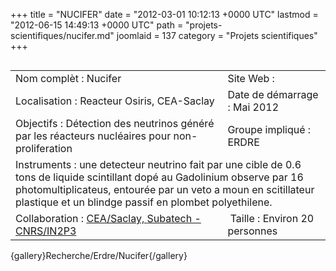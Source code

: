+++
title = "NUCIFER"
date = "2012-03-01 10:12:13 +0000 UTC"
lastmod = "2012-06-15 14:49:13 +0000 UTC"
path = "projets-scientifiques/nucifer.md"
joomlaid = 137
category = "Projets scientifiques"
+++
<table _mce_new="1" align="left" border="0">
<tbody>
<tr>
<td>Nom complèt : Nucifer</td>
<td>Site Web :</td>
</tr>
<tr>
<td>Localisation : Reacteur Osiris, CEA-Saclay</td>
<td>Date de démarrage : Mai 2012</td>
</tr>
<tr>
<td>Objectifs : Détection des neutrinos généré par les réacteurs nucléaires pour non-proliferation</td>
<td>Groupe impliqué : ERDRE</td>
</tr>
<tr>
<td colspan="2">Instruments : une detecteur neutrino fait par une cible de 0.6 tons de liquide scintillant dopé au Gadolinium observe par 16 photomultiplicateus, entourée par un veto a moun en scitillateur plastique et un blindge passif en plombet polyethilene.</td>
</tr>
<tr>
<td>Collaboration : <a href="http://www-dapnia.cea.fr/">CEA/Saclay, </a><a href="../../">Subatech - CNRS/IN2P3</a></td>
<td> Taille : Environ 20 personnes</td>
</tr>
</tbody>
</table>
<p>{gallery}Recherche/Erdre/Nucifer{/gallery}</p>